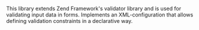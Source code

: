This library extends Zend Framework's validator library and is used for validating input data in forms. Implements an XML-configuration that allows defining validation constraints in a declarative way.
